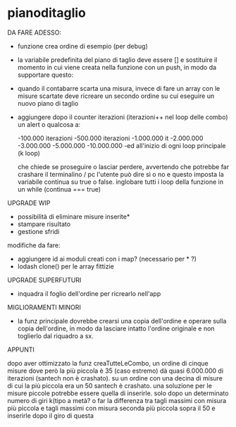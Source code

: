 # pianoditaglio

DA FARE ADESSO:

- funzione crea ordine di esempio (per debug)
- la variabile predefinita del piano di taglio deve essere [] e sostituire il momento in cui viene creata nella funzione con un push, in modo da supportare questo: 
- quando il contabarre scarta una misura, invece di fare un array con le misure scartate deve ricreare un secondo ordine su cui eseguire un nuovo piano di taglio
- aggiungere dopo il counter iterazioni (iterazioni++ nel loop delle combo) un alert o qualcosa a:
    
    -100.000 iterazioni
    -500.000 iterazioni
    -1.000.000 it
    -2.000.000
    -3.000.000
    -5.000.000
    -10.000.000
    -ed all'inizio di ogni loop principale (k loop)

    che chiede se proseguire o lasciar perdere, avvertendo che potrebbe far crashare il terminalino / pc
    l'utente può dire sì o no e questo imposta la variabile continua su true o false. inglobare tutti i loop della funzione in un while (continua === true)

UPGRADE WIP

- possibilità di eliminare misure inserite*
- stampare risultato
- gestione sfridi

modifiche da fare:

- aggiungere id ai moduli creati con i map? (necessario per * ?)
- lodash clone() per le array fittizie

UPGRADE SUPERFUTURI

- inquadra il foglio dell'ordine per ricrearlo nell'app

MIGLIORAMENTI MINORI

- la funz principale dovrebbe crearsi una copia dell'ordine e operare sulla copia dell'ordine, in modo da lasciare intatto l'ordine originale e non
toglierlo dal riquadro a sx.

APPUNTI

dopo aver ottimizzato la funz creaTutteLeCombo, un ordine di cinque misure dove però la più piccola è 35 (caso estremo) dà quasi 6.000.000 di iterazioni (santech non è crashato). su un ordine con una decina di misure di cui la più piccola era un 50 santech è crashato.
una soluzione per le misure piccole potrebbe essere quella di inserirle. solo dopo un determinato numero di giri k(tipo a metà? o far la differenza tra tagli massimi con misura più piccola e tagli massimi con misura seconda più piccola sopra il 50 e inserirle dopo il giro di questa
